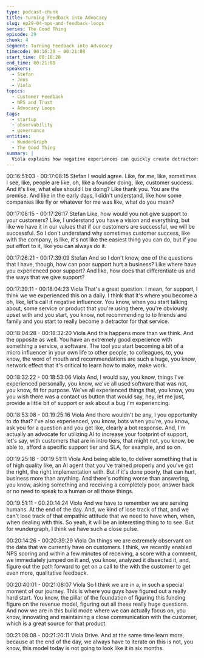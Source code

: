 ```yaml
---
type: podcast-chunk
title: Turning Feedback into Advocacy
slug: ep29-04-nps-and-feedback-loops
series: The Good Thing
episode: 29
chunk: 4
segment: Turning Feedback into Advocacy
timecode: 00:16:28 – 00:21:08
start_time: 00:16:28
end_time: 00:21:08
speakers:
  - Stefan
  - Jens
  - Viola
topics:
  - Customer Feedback
  - NPS and Trust
  - Advocacy Loops
tags:
  - startup
  - observability
  - governance
entities:
  - WunderGraph
  - The Good Thing
summary: |
  Viola explains how negative experiences can quickly create detractors while great support builds long-term advocates. She outlines how WunderGraph uses NPS scores and quick feedback loops to identify gaps and strengthen customer trust through consistent action and responsiveness.
---
```


00:16:51:03 - 00:17:08:15
Stefan
I would agree. Like, for me, like, sometimes I see, like, people are like, oh, like a founder doing,
like, customer success. And it's like, what else should I be doing? Like thank you. You are the
premise. And like in the early days, I didn't understand, like how some companies like fly or
whatever for me was like, what do you mean?

00:17:08:15 - 00:17:26:17
Stefan
Like, how would you not give support to your customers? Like, I understand you have a vision
and everything, but like we have it in our values that if our customers are successful, we will be
successful. So I don't understand why sometimes customer success, like with the company, is
like, it's not like the easiest thing you can do, but if you put effort to it, like you can always do it.

00:17:26:21 - 00:17:39:09
Stefan
And so I don't know, one of the questions that I have, though, how can poor support hurt a
business? Like where have you experienced poor support? And like, how does that differentiate
us and the ways that we give support?

00:17:39:11 - 00:18:04:23
Viola
That's a great question. I mean, for support, I think we we experienced this on a daily. I think
that it's where you become a oh, like, let's call it negative influencer. You know, when you start
talking about, some service or product that you're using there, you're obviously upset with and
you start, you know, not recommending to to friends and family and you start to really become a
detractor for that service.

00:18:04:28 - 00:18:32:20
Viola
And this happens more than we think. And the opposite as well. You have an extremely good
experience with something a service, a software. The tool you start becoming a bit of a micro
influencer in your own life to other people, to colleagues, to, you know, the word of mouth and
recommendations are such a huge, you know, network effect that it's critical to learn how to
make, make work.

00:18:32:22 - 00:18:53:06
Viola
And, I would say, you know, things I've experienced personally, you know, we've all used
software that was not, you know, fit for purpose. We've all experienced things that, you know,
you you wish there was a contact us button that would say, hey, let me just, provide a little bit of
support or ask about a bug i'm experiencing.

00:18:53:08 - 00:19:25:16
Viola
And there wouldn't be any, I you opportunity to do that? I've also experienced, you know, bots
when you're, you know, ask you for a question and you get like, clearly a bot response. And, I'm
actually an advocate for utilizing AI to increase your footprint of support, let's say, with
customers that are in intro tiers, that might not, you know, be able to, afford a specific support
tier and SLA, for example, and so on.

00:19:25:18 - 00:19:51:11
Viola
And being able to, to deliver something that is of high quality like, an AI agent that you've trained
properly and you've got the right, the right implementation with. But if it's done poorly, that can
hurt, business more than anything. And there's nothing worse than answering, you know, asking
something and receiving a completely poor, answer back or no need to speak to a human or all
those things.

00:19:51:11 - 00:20:14:24
Viola
And we have to remember we are serving humans. At the end of the day. And, we kind of lose
track of that, and we can't lose track of that empathic attitude that we need to have when, when,
when dealing with this. So yeah, it will be an interesting thing to to see. But for wundergraph, I
think we have such a close pulse.

00:20:14:26 - 00:20:39:29
Viola
On things we are extremely observant on the data that we currently have on customers. I think,
we recently enabled NPS scoring and within a few minutes of receiving, a score with a
comment, we immediately jumped on it and, you know, analyzed it dissected it, and, figure out
the path forward to get on a call to the with the customer to get even more, qualitative feedback.

00:20:40:01 - 00:21:08:07
Viola
So I think we are in a, in such a special moment of our journey. This is where you guys have
figured out a really hard start. You know, the pillar of the foundation of figuring this funding figure
on the revenue model, figuring out all these really huge questions. And now we are in this build
mode where we can actually focus on, you know, innovating and maintaining a close
communication with the customer, which is a great source for that product.

00:21:08:08 - 00:21:20:11
Viola
Drive. And at the same time learn more, because at the end of the day, we always have to
iterate on this is not, you know, this model today is not going to look like it in six months.
